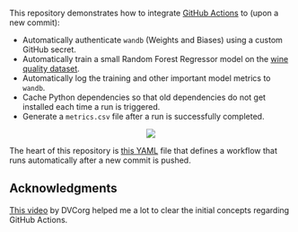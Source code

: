 This repository demonstrates how to integrate [GitHub Actions](https://docs.github.com/en/actions) to (upon a new commit):

- Automatically authenticate `wandb` (Weights and Biases) using a custom GitHub secret. 
- Automatically train a small Random Forest Regressor model on the [wine quality dataset](https://www.kaggle.com/uciml/red-wine-quality-cortez-et-al-2009).
- Automatically log the training and other important model metrics to `wandb`. 
- Cache Python dependencies so that old dependencies do not get installed each time a run is triggered. 
- Generate a `metrics.csv` file after a run is successfully completed. 

<div align="center"><img src="https://i.ibb.co/JqZWHDC/image.png"></img></div>

The heart of this repository is [this YAML](https://github.com/sayakpaul/wine/blob/wandb-integration/.github/workflows/cml.yaml) file that defines a workflow that runs automatically after a new commit is pushed. 

## Acknowledgments

[This video](https://www.youtube.com/watch?v=9BgIDqAzfuA) by DVCorg helped me a lot to clear the initial concepts regarding GitHub Actions. 
